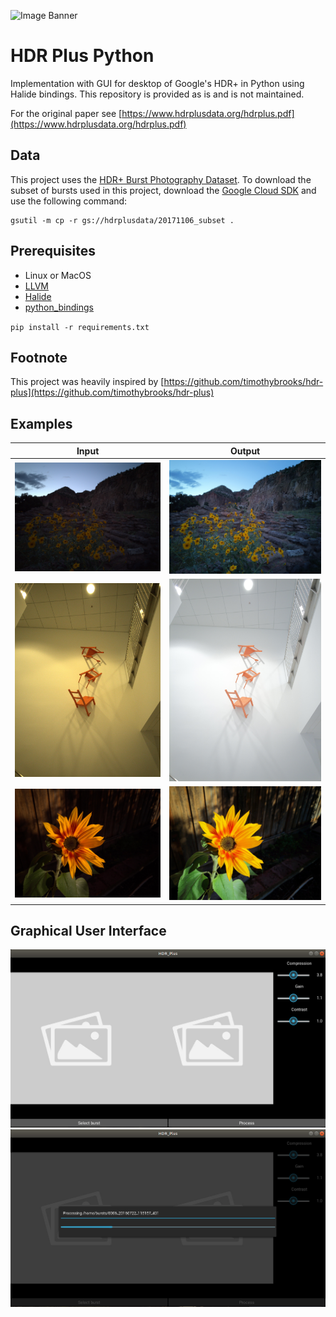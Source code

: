![Image Banner](https://github.com/792x/HDR-Plus-Python/blob/master/Examples/Banner.png)

# HDR Plus Python
Implementation with GUI for desktop of Google's HDR+ in Python using Halide bindings. This repository is provided as is and is not maintained.

For the original paper see [https://www.hdrplusdata.org/hdrplus.pdf](https://www.hdrplusdata.org/hdrplus.pdf)

## Data
This project uses the [HDR+ Burst Photography Dataset](http://www.hdrplusdata.org/dataset.html).
To download the subset of bursts used in this project, download the [Google Cloud SDK](https://cloud.google.com/sdk/docs/#install_the_latest_cloud_sdk_version) and use the following command:
```
gsutil -m cp -r gs://hdrplusdata/20171106_subset .
```

## Prerequisites
* Linux or MacOS
* [LLVM](http://llvm.org/releases/download.html)
* [Halide](https://github.com/halide/Halide)
* [python_bindings](https://github.com/halide/Halide/tree/master/python_bindings)

`pip install -r requirements.txt`

## Footnote
This project was heavily inspired by [https://github.com/timothybrooks/hdr-plus](https://github.com/timothybrooks/hdr-plus)

## Examples
Input            |  Output
:-------------------------:|:-------------------------:
![Image Flowers_In](https://github.com/792x/HDR-Plus-Python/blob/master/Examples/flowers_in.jpg)  |  ![Image Flowers Out](https://github.com/792x/HDR-Plus-Python/blob/master/Examples/flowers_out.jpg)
![Image Chairs In](https://github.com/792x/HDR-Plus-Python/blob/master/Examples/chairs_input.jpg)  |  ![Image Chairs Out](https://github.com/792x/HDR-Plus-Python/blob/master/Examples/chairs_output.jpg)
![Image Sunflower In](https://github.com/792x/HDR-Plus-Python/blob/master/Examples/input_sunflower.jpg)  |  ![Image Sunflower Out](https://github.com/792x/HDR-Plus-Python/blob/master/Examples/output_sunflower.jpg)

## Graphical User Interface
![Image GUI](https://github.com/792x/HDR-Plus-Python/blob/master/Examples/empty_gui_v2.png)
![Image GUI Progress Bar](https://github.com/792x/HDR-Plus-Python/blob/master/Examples/progress_bar.png)


